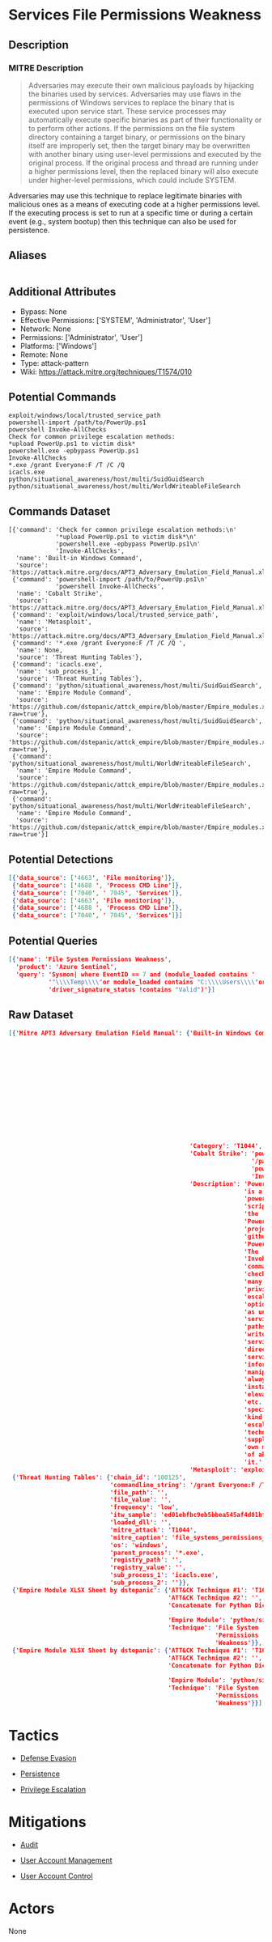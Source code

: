 
# Services File Permissions Weakness

## Description

### MITRE Description

> Adversaries may execute their own malicious payloads by hijacking the binaries used by services. Adversaries may use flaws in the permissions of Windows services to replace the binary that is executed upon service start. These service processes may automatically execute specific binaries as part of their functionality or to perform other actions. If the permissions on the file system directory containing a target binary, or permissions on the binary itself are improperly set, then the target binary may be overwritten with another binary using user-level permissions and executed by the original process. If the original process and thread are running under a higher permissions level, then the replaced binary will also execute under higher-level permissions, which could include SYSTEM.

Adversaries may use this technique to replace legitimate binaries with malicious ones as a means of executing code at a higher permissions level. If the executing process is set to run at a specific time or during a certain event (e.g., system bootup) then this technique can also be used for persistence.

## Aliases

```

```

## Additional Attributes

* Bypass: None
* Effective Permissions: ['SYSTEM', 'Administrator', 'User']
* Network: None
* Permissions: ['Administrator', 'User']
* Platforms: ['Windows']
* Remote: None
* Type: attack-pattern
* Wiki: https://attack.mitre.org/techniques/T1574/010

## Potential Commands

```
exploit/windows/local/trusted_service_path
powershell-import /path/to/PowerUp.ps1
powershell Invoke-AllChecks
Check for common privilege escalation methods:
*upload PowerUp.ps1 to victim disk*
powershell.exe -epbypass PowerUp.ps1
Invoke-AllChecks
*.exe /grant Everyone:F /T /C /Q
icacls.exe
python/situational_awareness/host/multi/SuidGuidSearch
python/situational_awareness/host/multi/WorldWriteableFileSearch
```

## Commands Dataset

```
[{'command': 'Check for common privilege escalation methods:\n'
             '*upload PowerUp.ps1 to victim disk*\n'
             'powershell.exe -epbypass PowerUp.ps1\n'
             'Invoke-AllChecks',
  'name': 'Built-in Windows Command',
  'source': 'https://attack.mitre.org/docs/APT3_Adversary_Emulation_Field_Manual.xlsx'},
 {'command': 'powershell-import /path/to/PowerUp.ps1\n'
             'powershell Invoke-AllChecks',
  'name': 'Cobalt Strike',
  'source': 'https://attack.mitre.org/docs/APT3_Adversary_Emulation_Field_Manual.xlsx'},
 {'command': 'exploit/windows/local/trusted_service_path',
  'name': 'Metasploit',
  'source': 'https://attack.mitre.org/docs/APT3_Adversary_Emulation_Field_Manual.xlsx'},
 {'command': '*.exe /grant Everyone:F /T /C /Q ',
  'name': None,
  'source': 'Threat Hunting Tables'},
 {'command': 'icacls.exe',
  'name': 'sub_process_1',
  'source': 'Threat Hunting Tables'},
 {'command': 'python/situational_awareness/host/multi/SuidGuidSearch',
  'name': 'Empire Module Command',
  'source': 'https://github.com/dstepanic/attck_empire/blob/master/Empire_modules.xlsx?raw=true'},
 {'command': 'python/situational_awareness/host/multi/SuidGuidSearch',
  'name': 'Empire Module Command',
  'source': 'https://github.com/dstepanic/attck_empire/blob/master/Empire_modules.xlsx?raw=true'},
 {'command': 'python/situational_awareness/host/multi/WorldWriteableFileSearch',
  'name': 'Empire Module Command',
  'source': 'https://github.com/dstepanic/attck_empire/blob/master/Empire_modules.xlsx?raw=true'},
 {'command': 'python/situational_awareness/host/multi/WorldWriteableFileSearch',
  'name': 'Empire Module Command',
  'source': 'https://github.com/dstepanic/attck_empire/blob/master/Empire_modules.xlsx?raw=true'}]
```

## Potential Detections

```json
[{'data_source': ['4663', 'File monitoring']},
 {'data_source': ['4688 ', 'Process CMD Line']},
 {'data_source': ['7040', ' 7045', 'Services']},
 {'data_source': ['4663', 'File monitoring']},
 {'data_source': ['4688 ', 'Process CMD Line']},
 {'data_source': ['7040', ' 7045', 'Services']}]
```

## Potential Queries

```json
[{'name': 'File System Permissions Weakness',
  'product': 'Azure Sentinel',
  'query': 'Sysmon| where EventID == 7 and (module_loaded contains '
           '"\\\\Temp\\\\"or module_loaded contains "C:\\\\Users\\\\"or '
           'driver_signature_status !contains "Valid")'}]
```

## Raw Dataset

```json
[{'Mitre APT3 Adversary Emulation Field Manual': {'Built-in Windows Command': 'Check '
                                                                              'for '
                                                                              'common '
                                                                              'privilege '
                                                                              'escalation '
                                                                              'methods:\n'
                                                                              '*upload '
                                                                              'PowerUp.ps1 '
                                                                              'to '
                                                                              'victim '
                                                                              'disk*\n'
                                                                              'powershell.exe '
                                                                              '-epbypass '
                                                                              'PowerUp.ps1\n'
                                                                              'Invoke-AllChecks',
                                                  'Category': 'T1044',
                                                  'Cobalt Strike': 'powershell-import '
                                                                   '/path/to/PowerUp.ps1\n'
                                                                   'powershell '
                                                                   'Invoke-AllChecks',
                                                  'Description': 'PowerUp.ps1 '
                                                                 'is a '
                                                                 'powershell '
                                                                 'script from '
                                                                 'the '
                                                                 'PowerSploit '
                                                                 'project on '
                                                                 'github by '
                                                                 'PowershellMafia. '
                                                                 'The '
                                                                 'Invoke-AllChecks '
                                                                 'commandlet '
                                                                 'checks for '
                                                                 'many common '
                                                                 'privilege '
                                                                 'escalation '
                                                                 'options such '
                                                                 'as unquoted '
                                                                 'service '
                                                                 'paths, '
                                                                 'writeable '
                                                                 'service '
                                                                 'directories, '
                                                                 'service '
                                                                 'information '
                                                                 'manipulation, '
                                                                 'always '
                                                                 'install '
                                                                 'elevated, '
                                                                 'etc. Each '
                                                                 'specific '
                                                                 'kind of '
                                                                 'escalation '
                                                                 'technique '
                                                                 'supplies its '
                                                                 'own method '
                                                                 'of abusing '
                                                                 'it.',
                                                  'Metasploit': 'exploit/windows/local/trusted_service_path'}},
 {'Threat Hunting Tables': {'chain_id': '100125',
                            'commandline_string': '/grant Everyone:F /T /C /Q ',
                            'file_path': '',
                            'file_value': '',
                            'frequency': 'low',
                            'itw_sample': 'ed01ebfbc9eb5bbea545af4d01bf5f1071661840480439c6e5babe8e080e41aa',
                            'loaded_dll': '',
                            'mitre_attack': 'T1044',
                            'mitre_caption': 'file_systems_permissions_weakness',
                            'os': 'windows',
                            'parent_process': '*.exe',
                            'registry_path': '',
                            'registry_value': '',
                            'sub_process_1': 'icacls.exe',
                            'sub_process_2': ''}},
 {'Empire Module XLSX Sheet by dstepanic': {'ATT&CK Technique #1': 'T1044',
                                            'ATT&CK Technique #2': '',
                                            'Concatenate for Python Dictionary': '"python/situational_awareness/host/multi/SuidGuidSearch":  '
                                                                                 '["T1044"],',
                                            'Empire Module': 'python/situational_awareness/host/multi/SuidGuidSearch',
                                            'Technique': 'File System '
                                                         'Permissions '
                                                         'Weakness'}},
 {'Empire Module XLSX Sheet by dstepanic': {'ATT&CK Technique #1': 'T1044',
                                            'ATT&CK Technique #2': '',
                                            'Concatenate for Python Dictionary': '"python/situational_awareness/host/multi/WorldWriteableFileSearch":  '
                                                                                 '["T1044"],',
                                            'Empire Module': 'python/situational_awareness/host/multi/WorldWriteableFileSearch',
                                            'Technique': 'File System '
                                                         'Permissions '
                                                         'Weakness'}}]
```

# Tactics


* [Defense Evasion](../tactics/Defense-Evasion.md)

* [Persistence](../tactics/Persistence.md)
    
* [Privilege Escalation](../tactics/Privilege-Escalation.md)
    

# Mitigations


* [Audit](../mitigations/Audit.md)

* [User Account Management](../mitigations/User-Account-Management.md)
    
* [User Account Control](../mitigations/User-Account-Control.md)
    

# Actors

None

